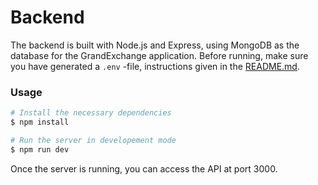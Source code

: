 # Backend

The backend is built with Node.js and Express, using MongoDB as the database for the GrandExchange application. Before running, make sure you have generated a `.env` -file, instructions given in the [README.md](/README.md). 

### Usage
```bash
# Install the necessary dependencies
$ npm install

# Run the server in developement mode
$ npm run dev
```

Once the server is running, you can access the API at port 3000.